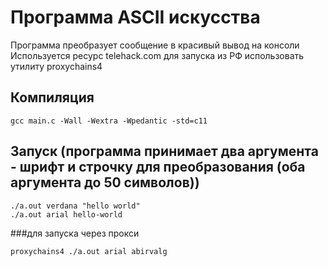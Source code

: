 # Программа ASCII искусства
Программа преобразует сообщение в красивый вывод на консоли
Используется ресурс telehack.com
для запуска из РФ использовать утилиту proxychains4

## Компиляция
```
gcc main.c -Wall -Wextra -Wpedantic -std=c11
```
## Запуск (программа принимает два аргумента - шрифт и строчку для преобразования (оба аргумента до 50 символов))
```
./a.out verdana "hello world"
./a.out arial hello-world
```

###для запуска через прокси
```
proxychains4 ./a.out arial abirvalg
```